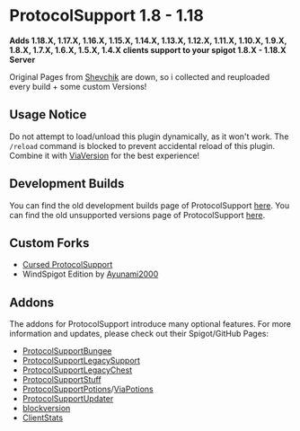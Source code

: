 # ProtocolSupport 1.8 - 1.18

**Adds 1.18.X, 1.17.X, 1.16.X, 1.15.X, 1.14.X, 1.13.X, 1.12.X, 1.11.X, 1.10.X, 1.9.X, 1.8.X, 1.7.X, 1.6.X, 1.5.X, 1.4.X clients support to your spigot 1.8.X - 1.18.X Server**

Original Pages from [Shevchik](https://github.com/Shevchik) are down, so i collected and reuploaded every build + some custom Versions!

## Usage Notice

Do not attempt to load/unload this plugin dynamically, as it won't work. The `/reload` command is blocked to prevent accidental reload of this plugin. Combine it with [ViaVersion](https://github.com/viaversion/viaversion) for the best experience!

## Development Builds

You can find the old development builds page of ProtocolSupport [here](https://web.archive.org/web/20231001090722/http://build.true-games.org/job/ProtocolSupport/).
You can find the old unsupported versions page of ProtocolSupport [here](https://web.archive.org/web/20220627194657/https://protocol.support/job/ProtocolSupport/).

## Custom Forks

- [Cursed ProtocolSupport](https://github.com/HowardZHY/ProtocolSupport)
- WindSpigot Edition by [Ayunami2000](https://github.com/ayunami2000)



## Addons

The addons for ProtocolSupport introduce many optional features. 
For more information and updates, please check out their Spigot/GitHub Pages:
- [ProtocolSupportBungee](https://github.com/ProtocolSupport/ProtocolSupportBungee)
- [ProtocolSupportLegacySupport](https://github.com/ProtocolSupport/ProtocolSupportLegacySupport)
- [ProtocolSupportLegacyChest](https://www.spigotmc.org/resources/unofficial-protocolsupportlegacychest.81307/)
- [ProtocolSupportStuff](https://github.com/PerfectDreams/ProtocolSupportStuff)
- [ProtocolSupportPotions](https://www.spigotmc.org/resources/protocolsupportpotions.52537/)/[ViaPotions](https://github.com/ViaVersionAddons/ViaPotions)
- [ProtocolSupportUpdater](https://www.spigotmc.org/resources/protocolsupportupdater.85448/)
- [blockversion](https://github.com/HexagonMC/BlockVersion)
- [ClientStats](https://www.spigotmc.org/resources/clientstats-bukkit-spigot.24329/)
